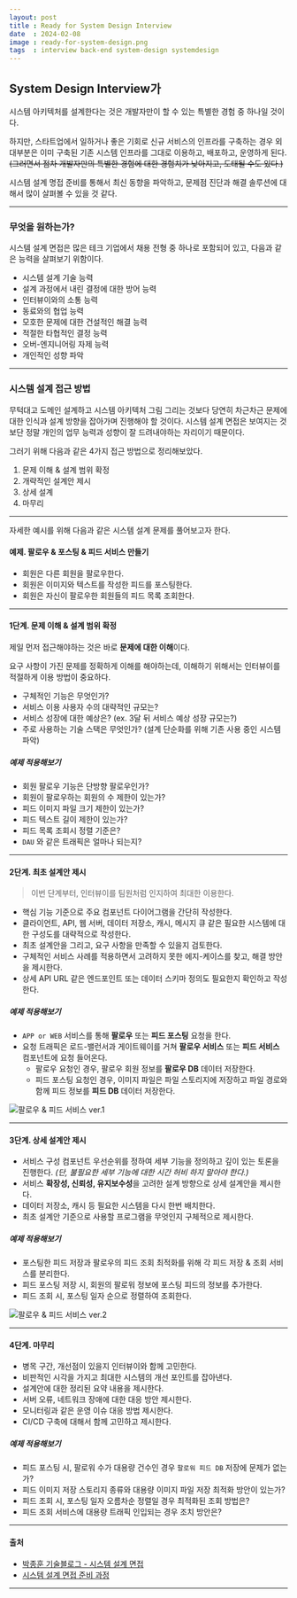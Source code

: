 ```yaml
---
layout: post
title : Ready for System Design Interview
date  : 2024-02-08
image : ready-for-system-design.png
tags  : interview back-end system-design systemdesign
---
```


## System Design Interview가

시스템 아키텍처를 설계한다는 것은 개발자만이 할 수 있는 특별한 경험 중 하나일 것이다.

하지만, 스타트업에서 일하거나 좋은 기회로 신규 서비스의 인프라를 구축하는 경우 외 대부분은 이미 구축된 기존 시스템 인프라를 그대로 이용하고, 배포하고, 운영하게 된다.
~~(그러면서 점차 개발자만의 특별한 경험에 대한 경험치가 낮아지고, 도태될 수도 있다.)~~

시스템 설계 명접 준비를 통해서 최신 동향을 파악하고, 문제점 진단과 해결 솔루션에 대해서 많이 살펴볼 수 있을 것 같다.

---

### 무엇을 원하는가?

시스템 설계 면접은 많은 테크 기업에서 채용 전형 중 하나로 포함되어 있고, 다음과 같은 능력을 살펴보기 위함이다.

- 시스템 설계 기술 능력
- 설계 과정에서 내린 결정에 대한 방어 능력
- 인터뷰이와의 소통 능력
- 동료와의 협업 능력
- 모호한 문제에 대한 건설적인 해결 능력
- 적절한 타협적인 결정 능력
- 오버-엔지니어링 자제 능력
- 개인적인 성향 파악

---

### 시스템 설계 접근 방법

무턱대고 도메인 설계하고 시스템 아키텍처 그림 그리는 것보다 당연히 차근차근 문제에 대한 인식과 설계 방향을 잡아가며 진행해야 할 것이다.
시스템 설계 면접은 보여지는 것보단 정말 개인의 업무 능력과 성향이 잘 드려내야하는 자리이기 때문이다.

그러기 위해 다음과 같은 4가지 접근 방법으로 정리해보았다.

1. 문제 이해 & 설계 범위 확정
1. 개략적인 설계안 제시
1. 상세 설계
1. 마무리

---

자세한 예시를 위해 다음과 같은 시스템 설계 문제를 풀어보고자 한다.

#### 예제. 팔로우 & 포스팅 & 피드 서비스 만들기

- 회원은 다른 회원을 팔로우한다.
- 회원은 이미지와 텍스트를 작성한 피드를 포스팅한다.
- 회원은 자신이 팔로우한 회원들의 피드 목록 조회한다.

---

#### 1단계. 문제 이해 & 설계 범위 확정

제일 먼저 접근해야하는 것은 바로 **문제에 대한 이해**이다.

요구 사항이 가진 문제를 정확하게 이해를 해야하는데, 이해하기 위해서는 인터뷰이를 적절하게 이용 방법이 중요하다.

- 구체적인 기능은 무엇인가?
- 서비스 이용 사용자 수의 대략적인 규모는?
- 서비스 성장에 대한 예상은? (ex. 3달 뒤 서비스 예상 성장 규모는?)
- 주로 사용하는 기술 스택은 무엇인가? (설계 단순화를 위해 기존 사용 중인 시스템 파악)

##### 예제 적용해보기

- 회원 팔로우 기능은 단방향 팔로우인가?
- 회원이 팔로우하는 회원의 수 제한이 있는가?
- 피드 이미지 파일 크기 제한이 있는가?
- 피드 텍스트 길이 제한이 있는가?
- 피드 목록 조회시 정렬 기준은?
- `DAU` 와 같은 트래픽은 얼마나 되는지?

---

#### 2단계. 최초 설계안 제시

> 이번 단계부터, 인터뷰이를 팀원처럼 인지하여 최대한 이용한다.

- 핵심 기능 기준으로 주요 컴포넌트 다이어그램을 간단히 작성한다.
- 클라이언트, API, 웹 서버, 데이터 저장소, 캐시, 메시지 큐 같은 필요한 시스템에 대한 구성도를 대략적으로 작성한다.
- 최초 설계안을 그리고, 요구 사항을 만족할 수 있을지 검토한다.
- 구체적인 서비스 사례를 적용하면서 고려하지 못한 에지-케이스를 찾고, 해결 방안을 제시한다.
- 상세 API URL 같은 엔드포인트 또는 데이터 스키마 정의도 필요한지 확인하고 작성한다.

##### 예제 적용해보기

- `APP or WEB` 서비스를 통해 **팔로우** 또는 **피드 포스팅** 요청을 한다.
- 요청 트래픽은 로드-밸런서과 게이트웨이를 거쳐 **팔로우 서비스** 또는 **피드 서비스** 컴포넌트에 요청 들어온다.
    - 팔로우 요청인 경우, 팔로우 회원 정보를 **팔로우 DB** 데이터 저장한다.
    - 피드 포스팅 요청인 경우, 이미지 파일은 파일 스토리지에 저장하고 파일 경로와 함께 피드 정보를 **피드 DB** 데이터 저장한다.

![팔로우 & 피드 서비스 ver.1](/images/ready-for-system-design-interview-01.png)

---

#### 3단계. 상세 설계안 제시

- 서비스 구성 컴포넌트 우선순위를 정하여 세부 기능을 정의하고 깊이 있는 토론을 진행한다. *(단, 불필요한 세부 기능에 대한 시간 허비 하지 말아야 한다.)*
- 서비스 **확장성, 신뢰성, 유지보수성**을 고려한 설계 방향으로 상세 설계안을 제시한다.
- 데이터 저장소, 캐시 등 필요한 시스템을 다시 한번 배치한다.
- 최초 설계안 기준으로 사용할 프로그램을 무엇인지 구체적으로 제시한다.

##### 예제 적용해보기

- 포스팅한 피드 저장과 팔로우의 피드 조회 최적화를 위해 각 피드 저장 & 조회 서비스를 분리한다.
- 피드 포스팅 저장 시, 회원의 팔로워 정보에 포스팅 피드의 정보를 추가한다.
- 피드 조회 시, 포스팅 일자 순으로 정렬하여 조회한다.

![팔로우 & 피드 서비스 ver.2](/images/ready-for-system-design-interview-02.png)

---

#### 4단계. 마무리

- 병목 구간, 개선점이 있을지 인터뷰이와 함께 고민한다.
- 비판적인 시각을 가지고 최대한 시스템의 개선 포인트를 잡아낸다.
- 설계안에 대한 정리된 요약 내용을 제시한다.
- 서버 오류, 네트워크 장애에 대한 대응 방안 제시한다.
- 모니터링과 같은 운영 이슈 대응 방법 제시한다.
- CI/CD 구축에 대해서 함께 고민하고 제시한다.

##### 예제 적용해보기

- 피드 포스팅 시, 팔로워 수가 대용량 건수인 경우 `팔로워 피드 DB` 저장에 문제가 없는가?
- 피드 이미지 저장 스토리지 종류와 대용량 이미지 파일 저장 최적화 방안이 있는가?
- 피드 조회 시, 포스팅 일자 오름차순 정렬일 경우 최적화된 조회 방법은?
- 피드 조회 서비스에 대용량 트래픽 인입되는 경우 조치 방안은?

---

#### 출처

- [박종훈 기술블로그 - 시스템 설계 면접](https://jonghoonpark.com/2023/05/10/%EC%8B%9C%EC%8A%A4%ED%85%9C-%EC%84%A4%EA%B3%84-%EB%A9%B4%EC%A0%91-%ED%8C%81)
- [시스템 설계 면접 준비 과정](https://brunch.co.kr/@jihyun-um/43)

---
